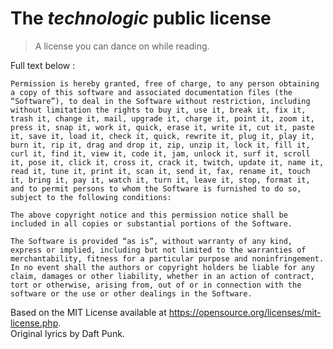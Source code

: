 
# The _technologic_ public license

> A license you can dance on while reading.

Full text below :

    Permission is hereby granted, free of charge, to any person obtaining a copy of this software and associated documentation files (the “Software”), to deal in the Software without restriction, including without limitation the rights to buy it, use it, break it, fix it, trash it, change it, mail, upgrade it, charge it, point it, zoom it, press it, snap it, work it, quick, erase it, write it, cut it, paste it, save it, load it, check it, quick, rewrite it, plug it, play it, burn it, rip it, drag and drop it, zip, unzip it, lock it, fill it, curl it, find it, view it, code it, jam, unlock it, surf it, scroll it, pose it, click it, cross it, crack it, twitch, update it, name it, read it, tune it, print it, scan it, send it, fax, rename it, touch it, bring it, pay it, watch it, turn it, leave it, stop, format it, and to permit persons to whom the Software is furnished to do so, subject to the following conditions:

    The above copyright notice and this permission notice shall be included in all copies or substantial portions of the Software.

    The Software is provided “as is”, without warranty of any kind, express or implied, including but not limited to the warranties of merchantability, fitness for a particular purpose and noninfringement. In no event shall the authors or copyright holders be liable for any claim, damages or other liability, whether in an action of contract, tort or otherwise, arising from, out of or in connection with the software or the use or other dealings in the Software.

Based on the MIT License available at https://opensource.org/licenses/mit-license.php.  
Original lyrics by Daft Punk.
